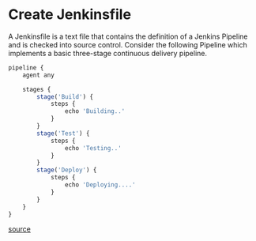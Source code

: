 # Create Jenkinsfile

A Jenkinsfile is a text file that contains the definition of a Jenkins Pipeline and is checked into source control. Consider the following Pipeline which implements a basic three-stage continuous delivery pipeline.

```Javascript
pipeline {
    agent any

    stages {
        stage('Build') {
            steps {
                echo 'Building..'
            }
        }
        stage('Test') {
            steps {
                echo 'Testing..'
            }
        }
        stage('Deploy') {
            steps {
                echo 'Deploying....'
            }
        }
    }
}
```

[source](https://jenkins.io/doc/book/pipeline/jenkinsfile/)